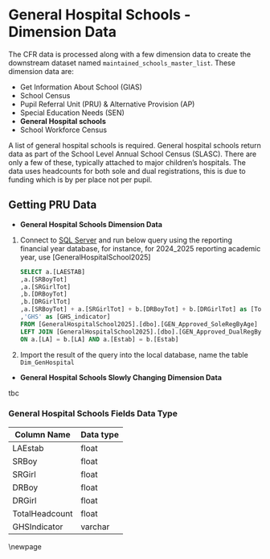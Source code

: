 # General Hospital Schools - Dimension Data

The CFR data is processed along with a few dimension data to create the downstream dataset named `maintained_schools_master_list`. These dimension data are:

- Get Information About School (GIAS)
- School Census
- Pupil Referral Unit (PRU) & Alternative Provision (AP)
- Special Education Needs (SEN)
- **General Hospital schools**
- School Workforce Census

A list of general hospital schools is required. General hospital schools return data as part of the School Level Annual School Census (SLASC). There are only a few of these, typically attached to major children’s hospitals.  The data uses headcounts for both sole and dual registrations, this is due to funding which is by per place not per pupil.  

## Getting PRU Data

- **General Hospital Schools Dimension Data**

1. Connect to [SQL Server](https://educationgovuk.sharepoint.com/:w:/r/sites/DfEFinancialBenchmarking/_layouts/15/Doc.aspx?sourcedoc=%7BA47507F6-2C23-487A-98EC-0B6C75A7471A%7D&file=CFR%20source%20data%20access%20request.docx&action=default&mobileredirect=true) and run below query using the reporting financial year database, for instance, for 2024_2025 reporting academic year, use [GeneralHospitalSchool2025]

    ```sql
    SELECT a.[LAESTAB]
    ,a.[SRBoyTot]
    ,a.[SRGirlTot]
    ,b.[DRBoyTot]
    ,b.[DRGirlTot]
    ,a.[SRBoyTot] + a.[SRGirlTot] + b.[DRBoyTot] + b.[DRGirlTot] as [TotalHeadcount]
    ,'GHS' as [GHS_indicator] 
    FROM [GeneralHospitalSchool2025].[dbo].[GEN_Approved_SoleRegByAge] as a
    LEFT JOIN [GeneralHospitalSchool2025].[dbo].[GEN_Approved_DualRegByAge] as b
    ON a.[LA] = b.[LA] AND a.[Estab] = b.[Estab]
    ```

2. Import the result of the query into the local database, name the table `Dim_GenHospital`

- **General Hospital Schools Slowly Changing Dimension Data**

tbc

### General Hospital Schools Fields Data Type

| Column Name                       | Data type |
|-----------------------------------|-----------|
|LAEstab                            |float      |
|SRBoy                              |float      |
|SRGirl                             |float      |
|DRBoy                              |float      |
|DRGirl                             |float      |
|TotalHeadcount                     |float      |
|GHSIndicator                       |varchar    |

<!-- Leave the rest of this page blank -->
\newpage
